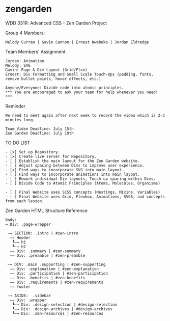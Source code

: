 # zengarden
WDD 331R: Advanced CSS - Zen Garden Project

<!--List of Team Members -->
Group 4 Members:
```
Melody Curran | Gavin Cannon | Ernest Nwabuko | Jordan Eldredge
```
<!--Team Members' Assignment-->
Team Members' Assignment
```
Jordan: Animation
Melody: SVG
Gavin: Page & Div Layout (Grid/Flex)
Ernest: Div Formatting and Small Scale Touch-Ups (padding, fonts, remove bullet points, hover effects, etc.)

Anyone/Everyone: Divide code into atomic principles.
*** You are encouraged to ask your team for help whenever you need! ***
```

Reminder
```
We need to meet again after next week to record the video which is 2-3 minutes long.

Team Video Deadline: July 15th
Zen Garden Deadline: July 19th
```

TO DO LIST
```
- [x] Set up Repository.
- [x] Create live server for Repository.
- [ ] Establish the main layout for the Zen Garden website.
- [ ] Adjust spacing between Divs to improve user experience.
- [x] Find ways to incorporate SVG into main layout.
- [ ] Find ways to incorporate animations into main layout.
- [ ] Rework individual Div layouts, Touch up spacing within Divs.
- [ ] Divide Code to Atomic Principles (Atoms, Molecules, Organisms)

- [ ] Final Website uses SCSS concepts (Nestings, Mixins, Variables)
- [ ] Final Website uses Grid, Flexbox, Animations, SVGS, and concepts from each lesson.
```

<!--The following text is meant as a quick guide for the Zen Garden HTML layout-->
Zen Garden HTML Structure Reference
```
Body:
→‎ Div: .page-wrapper

‎ ‒→ SECTION: .intro | #zen-intro
‎ ‎ ‒→ Header
‎ ‎ ‎ ┖‒→ h1
‎ ‎ ‎ ┖‒→ h2
‎  ‒→ Div: .summary | #zen-summary
‎‎  ‒→ Div: .preamble | #zen-preamble

‎ ‒→ DIV: .main .supporting | #zen-supporting
‎  ‒→ Div: .explanation | #zen-explanation
‎ ‎ ‒→ Div: .participation | #zen-participation
‎ ‎ ‒→ Div: .benefits | #zen-benefits
‎ ‎ ‒→ Div: .requirements | #zen-requirements
‎ ‎ ‒→ footer

‎ ‒→ ASIDE:  .sidebar
‎ ‎ ‒→ Div: .wrapper
‎ ‎ ‎ ┖‒→ Div: .design-selection | #design-selection
‎ ‎ ‎ ┖‒→ Div: .design-archives | #design-archives
‎ ‎‎  ┖‒→ Div: .zen-resources | #zen-resources
```
